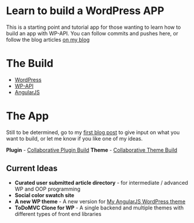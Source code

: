 Learn to build a WordPress APP
================================

This is a starting point and tutorial app for those wanting to learn how to build an app with WP-API. You can follow commits and pushes here, or follow the blog articles [on my blog](http://www.roysivan.com/blog)
  
The Build
===========  
* [WordPress](http://www.wordpress.org)
* [WP-API](http://github.com/WP-API/WP-API)
* [AngularJS](http://angularjs.org)
  
The App
========  
Still to be determined, go to my [first blog post](http://www.roysivan.com/lets-build-wordpress-app-together-one/#.VA4tHvmwLYh) to give input on what you want to build, or let me know if you like one of my ideas.
  
__Plugin__ - [Collaborative Plugin Build](https://github.com/Build-WordPress-Application/wp-app-plugin)
__Theme__ - [Collaborative Theme Build](https://github.com/Build-WordPress-Application/wp-app-theme)
  
  
Current Ideas
--------------
* __Curated user submitted article directory__ - for intermediate / advanced WP and OOP programming
* __Social color swatch site__
* __A new WP theme__ - A new version for [My AngularJS WordPress theme](https://github.com/royboy789/Angular-Wordpress-Theme)
* __ToDoMVC Clone for WP__ - A single backend and multiple themes with different types of front end libraries

